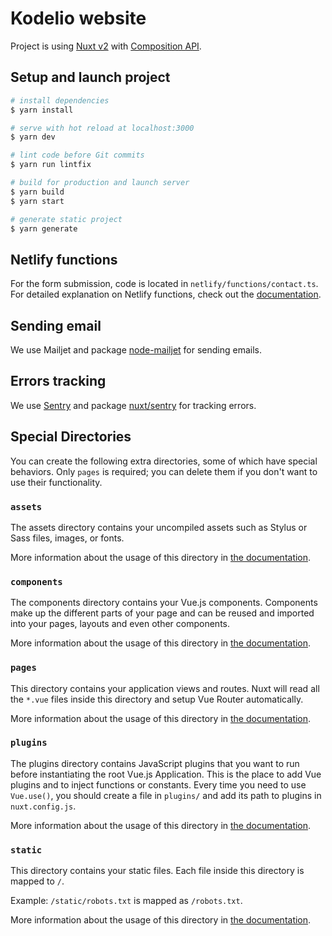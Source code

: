 # Kodelio website

Project is using [Nuxt v2](https://nuxtjs.org/docs/get-started/installation) with [Composition API](https://composition-api.nuxtjs.org/getting-started/introduction).

## Setup and launch project

```bash
# install dependencies
$ yarn install

# serve with hot reload at localhost:3000
$ yarn dev

# lint code before Git commits
$ yarn run lintfix

# build for production and launch server
$ yarn build
$ yarn start

# generate static project
$ yarn generate
```

## Netlify functions

For the form submission, code is located in `netlify/functions/contact.ts`.
For detailed explanation on Netlify functions, check out the [documentation](https://docs.netlify.com/functions/overview/).

## Sending email

We use Mailjet and package [node-mailjet](https://www.npmjs.com/package/node-mailjet) for sending emails.

## Errors tracking

We use [Sentry](https://sentry.io/) and package [nuxt/sentry](https://sentry.nuxtjs.org/) for tracking errors.

## Special Directories

You can create the following extra directories, some of which have special behaviors. Only `pages` is required; you can delete them if you don't want to use their functionality.

### `assets`

The assets directory contains your uncompiled assets such as Stylus or Sass files, images, or fonts.

More information about the usage of this directory in [the documentation](https://nuxtjs.org/docs/2.x/directory-structure/assets).

### `components`

The components directory contains your Vue.js components. Components make up the different parts of your page and can be reused and imported into your pages, layouts and even other components.

More information about the usage of this directory in [the documentation](https://nuxtjs.org/docs/2.x/directory-structure/components).

### `pages`

This directory contains your application views and routes. Nuxt will read all the `*.vue` files inside this directory and setup Vue Router automatically.

More information about the usage of this directory in [the documentation](https://nuxtjs.org/docs/2.x/get-started/routing).

### `plugins`

The plugins directory contains JavaScript plugins that you want to run before instantiating the root Vue.js Application. This is the place to add Vue plugins and to inject functions or constants. Every time you need to use `Vue.use()`, you should create a file in `plugins/` and add its path to plugins in `nuxt.config.js`.

More information about the usage of this directory in [the documentation](https://nuxtjs.org/docs/2.x/directory-structure/plugins).

### `static`

This directory contains your static files. Each file inside this directory is mapped to `/`.

Example: `/static/robots.txt` is mapped as `/robots.txt`.

More information about the usage of this directory in [the documentation](https://nuxtjs.org/docs/2.x/directory-structure/static).
